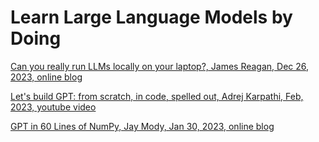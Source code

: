 # Learn Large Language Models by Doing

[Can you really run LLMs locally on your laptop?, James Reagan, Dec 26, 2023, online blog](https://jpreagan.com/blog/can-you-really-run-llms-locally-on-your-laptop)

[Let's build GPT: from scratch, in code, spelled out, Adrej Karpathi, Feb, 2023, youtube video](https://youtu.be/kCc8FmEb1nY)

[GPT in 60 Lines of NumPy, Jay Mody, Jan 30, 2023, online blog](https://jaykmody.com/blog/gpt-from-scratch/)
